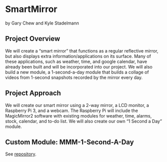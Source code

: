 # SmartMirror
by Gary Chew and Kyle Stadelmann
## Project Overview
We will create a “smart mirror” that functions as a regular reflective mirror, but also displays extra information/applications on its surface. Many of these applications, such as weather, time, and google calendar, have already been built and will be incorporated into our project. We will also build a new module, a 1-second-a-day module that builds a collage of videos from 1-second snapshots recorded by the mirror every day.

## Project Approach
We will create our smart mirror using a 2-way mirror, a LCD monitor, a Raspberry Pi 3, and a webcam. The Raspberry Pi will include the MagicMirror2 software with existing modules for weather, time, alarms, stock, calendar, and to-do list. We will also create our own “1 Second a Day” module.

## Custom Module: MMM-1-Second-A-Day
See [repository](https://github.com/GaryLChew/MMM-1-Second-A-Day).
